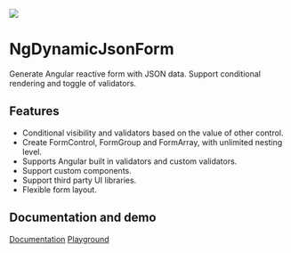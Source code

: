<a href="https://codeclimate.com/github/erqk/ng-dynamic-json-form/maintainability"><img src="https://api.codeclimate.com/v1/badges/822fd579fde353c1fa47/maintainability" /></a>

# NgDynamicJsonForm

Generate Angular reactive form with JSON data. Support conditional rendering and toggle of validators.

## Features

- Conditional visibility and validators based on the value of other control.
- Create FormControl, FormGroup and FormArray, with unlimited nesting level.
- Supports Angular built in validators and custom validators.
- Support custom components.
- Support third party UI libraries.
- Flexible form layout.

## Documentation and demo

[Documentation](https://erqk.github.io/ng-dynamic-json-form/docs)
[Playground](https://erqk.github.io/ng-dynamic-json-form/playground)
